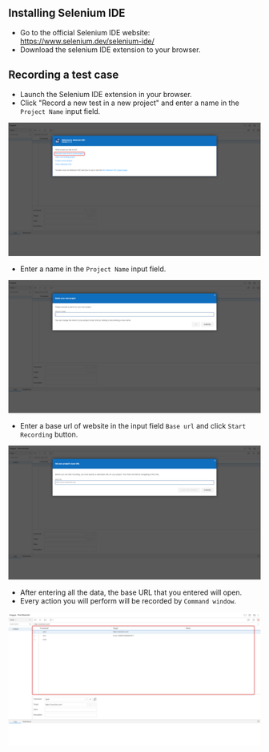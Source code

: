 ## Installing Selenium IDE
- Go to the official Selenium IDE website: https://www.selenium.dev/selenium-ide/
- Download the selenium IDE extension to your browser.

## Recording a test case
- Launch the Selenium IDE extension in your browser.
- Click "Record a new test in a new project" and enter a name in the `Project Name` input field.

![image](documents/1.png)

- Enter a name in the `Project Name` input field.

![image](documents/2.png)

- Enter a base url of website in the input field `Base url` and click `Start Recording` button.

![image](documents/3.png)

- After entering all the data, the base URL that you entered will open.
- Every action you will perform will be recorded by `Command window`.

![image](documents/4.png)
